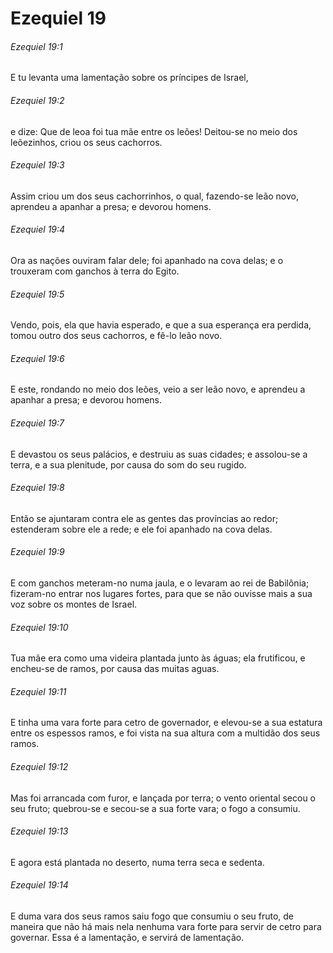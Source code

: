 # Ezequiel 19

###### Ezequiel 19:1

E tu levanta uma lamentação sobre os príncipes de Israel,

###### Ezequiel 19:2

e dize: Que de leoa foi tua mãe entre os leões! Deitou-se no meio dos leõezinhos, criou os seus cachorros.

###### Ezequiel 19:3

Assim criou um dos seus cachorrinhos, o qual, fazendo-se leão novo, aprendeu a apanhar a presa; e devorou homens.

###### Ezequiel 19:4

Ora as nações ouviram falar dele; foi apanhado na cova delas; e o trouxeram com ganchos à terra do Egito.

###### Ezequiel 19:5

Vendo, pois, ela que havia esperado, e que a sua esperança era perdida, tomou outro dos seus cachorros, e fê-lo leão novo.

###### Ezequiel 19:6

E este, rondando no meio dos leões, veio a ser leão novo, e aprendeu a apanhar a presa; e devorou homens.

###### Ezequiel 19:7

E devastou os seus palácios, e destruiu as suas cidades; e assolou-se a terra, e a sua plenitude, por causa do som do seu rugido.

###### Ezequiel 19:8

Então se ajuntaram contra ele as gentes das províncias ao redor; estenderam sobre ele a rede; e ele foi apanhado na cova delas.

###### Ezequiel 19:9

E com ganchos meteram-no numa jaula, e o levaram ao rei de Babilônia; fizeram-no entrar nos lugares fortes, para que se não ouvisse mais a sua voz sobre os montes de Israel.

###### Ezequiel 19:10

Tua mãe era como uma videira plantada junto às águas; ela frutificou, e encheu-se de ramos, por causa das muitas aguas.

###### Ezequiel 19:11

E tinha uma vara forte para cetro de governador, e elevou-se a sua estatura entre os espessos ramos, e foi vista na sua altura com a multidão dos seus ramos.

###### Ezequiel 19:12

Mas foi arrancada com furor, e lançada por terra; o vento oriental secou o seu fruto; quebrou-se e secou-se a sua forte vara; o fogo a consumiu.

###### Ezequiel 19:13

E agora está plantada no deserto, numa terra seca e sedenta.

###### Ezequiel 19:14

E duma vara dos seus ramos saiu fogo que consumiu o seu fruto, de maneira que não há mais nela nenhuma vara forte para servir de cetro para governar. Essa é a lamentação, e servirá de lamentação.

